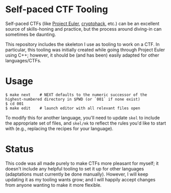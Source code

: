 # Self-paced CTF Tooling

Self-paced CTFs (like [Project Euler](https://projecteuler.net/), [cryptohack](https://cryptohack.org/), etc.) can be an excellent source of skills-honing and practice, but the process around diving-in can sometimes be daunting.

This repository includes the skeleton I use as tooling to work on a CTF.
In particular, this tooling was initially created while going through Project Euler using C++; however, it should be (and has been) easily adapted for other languages/CTFs.

# Usage

```console
$ make next    # NEXT defaults to the numeric successor of the highest-numbered directory in $PWD (or `001` if none exist)
$ cd 001
$ make edit    # launch editor with all relevant files open
```

To modify this for another language, you'll need to update `skel` to include the appropriate set of files, and `skel/mk` to reflect the rules you'd like to start with (e.g., replacing the recipes for your language).

# Status

This code was all made purely to make CTFs more pleasant for myself; it doesn't include any helpful tooling to set it up for other languages (adaptations must currently be done manually).
However, I will keep updating it as my tooling wants grow; and I will happily accept changes from anyone wanting to make it more flexible.
